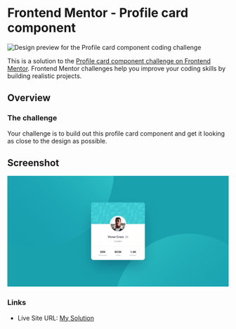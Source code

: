 # Frontend Mentor - Profile card component

![Design preview for the Profile card component coding challenge](./design/desktop-preview.jpg)

This is a solution to the [Profile card component challenge on Frontend Mentor](https://www.frontendmentor.io/challenges/profile-card-component-cfArpWshJ). Frontend Mentor challenges help you improve your coding skills by building realistic projects. 

## Overview

### The challenge

Your challenge is to build out this profile card component and get it looking as close to the design as possible.

## Screenshot
![Alt text](profile-card-component-main/design/desktop-design.jpg)

### Links

- Live Site URL: [My Solution](https://profile-card-component-aq86oc4vh-hungf72s-projects.vercel.app)
